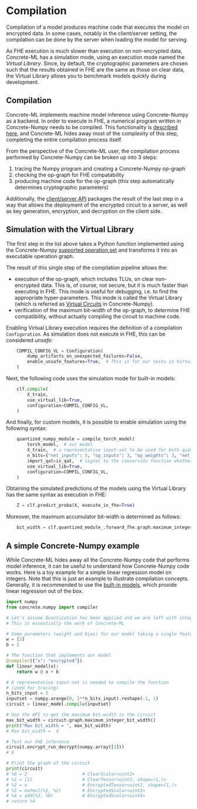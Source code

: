 # Compilation

Compilation of a model produces machine code that executes the model on encrypted data. In some cases, notably in the client/server setting, the compilation can be done by the server when loading the model for serving.

As FHE execution is much slower than execution on non-encrypted data, Concrete-ML has a simulation mode, using an execution mode named the _Virtual Library_. Since, by default, the cryptographic parameters are chosen such that the results obtained in FHE are the same as those on clear data, the Virtual Library allows you to benchmark models quickly during development.

## Compilation

Concrete-ML implements machine model inference using Concrete-Numpy as a backend. In order to execute in FHE, a numerical program written in Concrete-Numpy needs to be compiled. This functionality is [described here](https://docs.zama.ai/concrete-numpy/getting-started/quick_start), and Concrete-ML hides away most of the complexity of this step, completing the entire compilation process itself.

From the perspective of the Concrete-ML user, the compilation process performed by Concrete-Numpy can be broken up into 3 steps:

1. tracing the Numpy program and creating a Concrete-Numpy op-graph
1. checking the op-graph for FHE compatability
1. producing machine code for the op-graph (this step automatically determines cryptographic parameters)

Additionally, the [client/server API](client_server.md) packages the result of the last step in a way that allows the deployment of the encrypted circuit to a server, as well as key generation, encryption, and decryption on the client side.

## Simulation with the Virtual Library

The first step in the list above takes a Python function implemented using the Concrete-Numpy [supported operation set](https://docs.zama.ai/concrete-numpy/getting-started/compatibility) and transforms it into an executable operation graph.

The result of this single step of the compilation pipeline allows the:

- execution of the op-graph, which includes TLUs, on clear non-encrypted data. This is, of course, not secure, but it is much faster than executing in FHE. This mode is useful for debugging, i.e. to find the appropriate hyper-parameters. This mode is called the Virtual Library (which is referred as [Virtual Circuits](https://docs.zama.ai/concrete-numpy/tutorials/virtual_circuits) in Concrete-Numpy).
- verification of the maximum bit-width of the op-graph, to determine FHE compatibility, without actually compiling the circuit to machine code.

Enabling Virtual Library execution requires the definition of a compilation `Configuration`. As simulation does not execute in FHE, this can be considered _unsafe_:

<!--pytest-codeblocks:skip-->	

```python
    COMPIL_CONFIG_VL = Configuration(
        dump_artifacts_on_unexpected_failures=False,
        enable_unsafe_features=True,  # This is for our tests in Virtual Library only
    )
```

Next, the following code uses the simulation mode for built-in models:

<!--pytest-codeblocks:skip-->	

```python
    clf.compile(
        X_train,
        use_virtual_lib=True,
        configuration=COMPIL_CONFIG_VL,
    )
```

And finally, for custom models, it is possible to enable simulation using the following syntax:

<!--pytest-codeblocks:skip-->	

```python
    quantized_numpy_module = compile_torch_model(
        torch_model,  # our model
        X_train,  # a representative input-set to be used for both quantization and compilation
        n_bits={"net_inputs": 5, "op_inputs": 3, "op_weights": 3, "net_outputs": 5},
        import_qat=is_qat,  # signal to the conversion function whether the network is QAT
        use_virtual_lib=True,
        configuration=COMPIL_CONFIG_VL,
    )
```

Obtaining the simulated predictions of the models using the Virtual Library has the same syntax as execution in FHE:

<!--pytest-codeblocks:skip-->	

```python
    Z = clf.predict_proba(X, execute_in_fhe=True)
```

Moreover, the maximum accumulator bit-width is determined as follows:

<!--pytest-codeblocks:skip-->	

```python
    bit_width = clf.quantized_module_.forward_fhe.graph.maximum_integer_bit_width()
```

## A simple Concrete-Numpy example

While Concrete-ML hides away all the Concrete-Numpy code that performs model inference, it can be useful to understand how Concrete-Numpy code works. Here is a toy example for a simple linear regression model on integers. Note that this is just an example to illustrate compilation concepts. Generally, it is recommended to use the [built-in models](../built-in-models/linear.md), which provide linear regression out of the box.

```python
import numpy
from concrete.numpy import compiler

# Let's assume Quantization has been applied and we are left with integers only.
# This is essentially the work of Concrete-ML

# Some parameters (weight and bias) for our model taking a single feature
w = [2]
b = 2

# The function that implements our model
@compiler({"x": "encrypted"})
def linear_model(x):
    return w @ x + b

# A representative input-set is needed to compile the function
# (used for tracing)
n_bits_input = 2
inputset = numpy.arange(0, 2**n_bits_input).reshape(-1, 1)
circuit = linear_model.compile(inputset)

# Use the API to get the maximum bit-width in the circuit
max_bit_width = circuit.graph.maximum_integer_bit_width()
print("Max bit_width = ", max_bit_width)
# Max bit_width =  4

# Test our FHE inference
circuit.encrypt_run_decrypt(numpy.array([3]))
# 8

# Print the graph of the circuit
print(circuit)
# %0 = 2                     # ClearScalar<uint2>
# %1 = [2]                   # ClearTensor<uint2, shape=(1,)>
# %2 = x                     # EncryptedTensor<uint2, shape=(1,)>
# %3 = matmul(%1, %2)        # EncryptedScalar<uint3>
# %4 = add(%3, %0)           # EncryptedScalar<uint4>
# return %4
```
